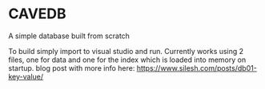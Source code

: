 # CAVEDB
A simple database built from scratch

To build simply import to visual studio and run. Currently works using 2 files, one for data and one for the index which is loaded into memory on startup. blog post with more info here: https://www.silesh.com/posts/db01-key-value/
